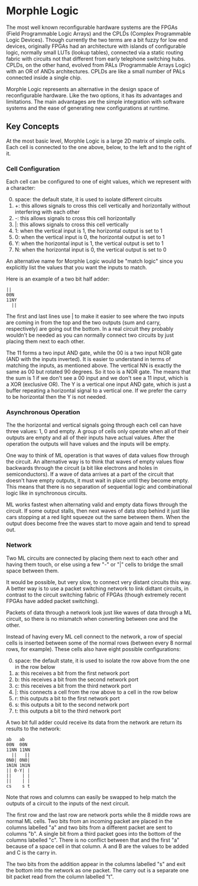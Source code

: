 # Morphle Logic

The most well known reconfigurable hardware systems are the FPGAs (Field Programmable Logic Arrays) and the CPLDs (Complex Programmable Logic Devices). Though currently the two terms are a bit fuzzy for low end devices, originally FPGAs had an architecture with islands of configurable logic, normally small LUTs (lookup tables), connected via a static routing fabric with circuits not that different from early telephone switching hubs. CPLDs, on the other hand, evolved from PALs (Programmable Arrays Logic) with an OR of ANDs architectures. CPLDs are like a small number of PALs connected inside a single chip.

Morphle Logic represents an alternative in the design space of reconfigurable hardware. Like the two options, it has its advantages and limitations. The main advantages are the simple integration with software systems and the ease of generating new configurations at runtime.

## Key Concepts

At the most basic level, Morphle Logic is a large 2D matrix of simple cells. Each cell is connected to the one above, below, to the left and to the right of it.

### Cell Configuration

Each cell can be configured to one of eight values, which we represent with a character:

 0. space: the default state, it is used to isolate different circuits
 1. +: this allows signals to cross this cell vertically and horizontally without interfering with each other
 2. -: this allows signals to cross this cell horizontally
 3. |: this allows signals to cross this cell vertically
 4. 1: when the vertical input is 1, the horizontal output is set to 1
 5. 0: when the vertical input is 0, the horizontal output is set to 1
 6. Y: when the horizontal input is 1, the vertical output is set to 1
 7. N: when the horizontal input is 0, the vertical output is set to 0

An alternative name for Morphle Logic would be "match logic" since you explicitly list the values that you want the inputs to match.

Here is an example of a two bit half adder:

    ||
    00N
    11NY
      ||

The first and last lines use | to make it easier to see where the two inputs are coming in from the top and the two outputs (sum and carry, respectively) are going out the bottom. In a real circuit they probably wouldn't be needed as you can normally connect two circuits by just placing them next to each other.

The 11 forms a two input AND gate, while the 00 is a two input NOR gate (AND with the inputs inverted). It is easier to understand in terms of matching the inputs, as mentioned above. The vertical NN is exactly the same as 00 but rotated 90 degrees. So it too is a NOR gate. The means that the sum is 1 if we don't see a 00 input and we don't see a 11 input, which is a XOR (exclusive OR). The Y is a vertical one input AND gate, which is just a buffer repeating a horizontal signal to a vertical one. If we prefer the carry to be horizontal then the Y is not needed.

### Asynchronous Operation

The the horizontal and vertical signals going through each cell can have three values: 1, 0 and empty. A group of cells only operate when all of their outputs are empty and all of their inputs have actual values. After the operation the outputs will have values and the inputs will be empty.

One way to think of ML operation is that waves of data values flow through the circuit. An alternative way is to think that waves of empty values flow backwards through the circuit (a bit like electrons and holes in semiconductors). If a wave of data arrives at a part of the circuit that doesn't have empty outputs, it must wait in place until they become empty. This means that there is no separation of sequential logic and combinational logic like in synchronous circuits.

ML works fastest when alternating valid and empty data flows through the circuit. If some output stalls, then next waves of data stop behind it just like cars stopping at a red light squeeze out the same between them. When the output does become free the waves start to move again and tend to spread out.

### Network

Two ML circuits are connected by placing them next to each other and having them touch, or else using a few "-" or "|" cells to bridge the small space between them.

It would be possible, but very slow, to connect very distant circuits this way. A better way is to use a packet switching network to link didtant circuits, in contrast to the circuit switching fabric of FPGAs (though extremely recent FPGAs have added packet switching).

Packets of data through a network look just like waves of data through a ML circuit, so there is no mismatch when converting between one and the other.

Instead of having every ML cell connect to the network, a row of special cells is inserted between some of the normal rows (between every 8 normal rows, for example). These cells also have eight possible configurations:

 0. space: the default state, it is used to isolate the row above from the one in the row below
 1. a: this receives a bit from the first network port
 2. b: this receives a bit from the second network port
 3. c: this receives a bit from the third network port
 4. |: this connects a cell from the row above to a cell in the row below
 5. r: this outputs a bit to the first network port
 6. s: this outputs a bit to the second network port
 7. t: this outputs a bit to the third network port

A two bit full adder could receive its data from the network are return its results to the network:

    ab   ab
    00N  00N
    11NN 11NN
      ||   ||
    0N0| 0N0|
    1N1N 1N1N
    || 0-Y| |
    ||    | |
    ||    | |
    cs    s t

Note that rows and columns can easily be swapped to help match the outputs of a circuit to the inputs of the next circuit.

The first row and the last row are network ports while the 8 middle rows are normal ML cells. Two bits from an incoming packet are placed in the columns labelled "a" and two bits from a different packet are sent to columns "b". A single bit from a third packet goes into the bottom of the columns labelled "c". There is no conflict between that and the first "a" because of a space cell in that column. A and B are the values to be added and C is the carry in.

The two bits from the addition appear in the columns labelled "s" and exit the bottom into the network as one packet. The carry out is a separate one bit packet read from the column labelled "t".

